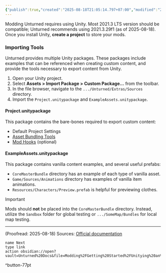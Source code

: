```yaml
---
{"publish":true,"created":"2025-08-18T21:05:14.797+07:00","modified":"2025-08-18T21:41:34.240+07:00","cssclasses":""}
---
```


Modding Unturned requires using Unity. Most 2021.3 LTS version should be compatible; Unturned recommends using 2021.3.29f1 (as of 2025-08-18).
Once you install Unity, **create a project** to store your mods.
### Importing Tools
Unturned provides multiple Unity packages. These packages include examples that can be referenced when creating custom content, and provide the tools necessary to export content from Unity.
1. Open your Unity project.
2. Select **Assets > Import Package > Custom Package…** from the toolbar.
3. In the file browser, navigate to the `.../Unturned/Extras/Sources` directory.
4. Import the `Project.unitypackage` and `ExampleAssets.unitypackage`. 
#### Project.unitypackage
This package contains the bare-bones required to export custom content:
* Default Project Settings
* [Asset Bundling Tools](https://docs.smartlydressedgames.com/en/stable/assets/asset-bundles.html#doc-asset-bundles)
* [Mod Hooks](https://docs.smartlydressedgames.com/en/stable/assets/mod-hooks.html#doc-assets-mod-hooks) (optional)
#### ExampleAssets.unitypackage
This package contains vanilla content examples, and several useful prefabs:
* `CoreMasterBundle` directory has an example of each type of vanilla asset.
* `Game/Sources/Animations` directory has examples of vanilla item animations.
* `Resources/Characters/Preview.prefab` is helpful for previewing clothes.

>[!important]
Mods should **not** be placed into the `CoreMasterBundle` directory. Instead, utilize the `Sandbox` folder for global testing or `.../SomeMap/Bundles` for local map testing.

***

(Proofread: 2025-08-18)
Sources: [Official documentation](https://docs.smartlydressedgames.com/en/stable/about/getting-started.html)

```button
name Next
type link
action obsidian://open?vault=Unturned%20Docs&file=Modding%2FGetting%20Started%2FUnitying%20an%20asset
```
^button-77pt